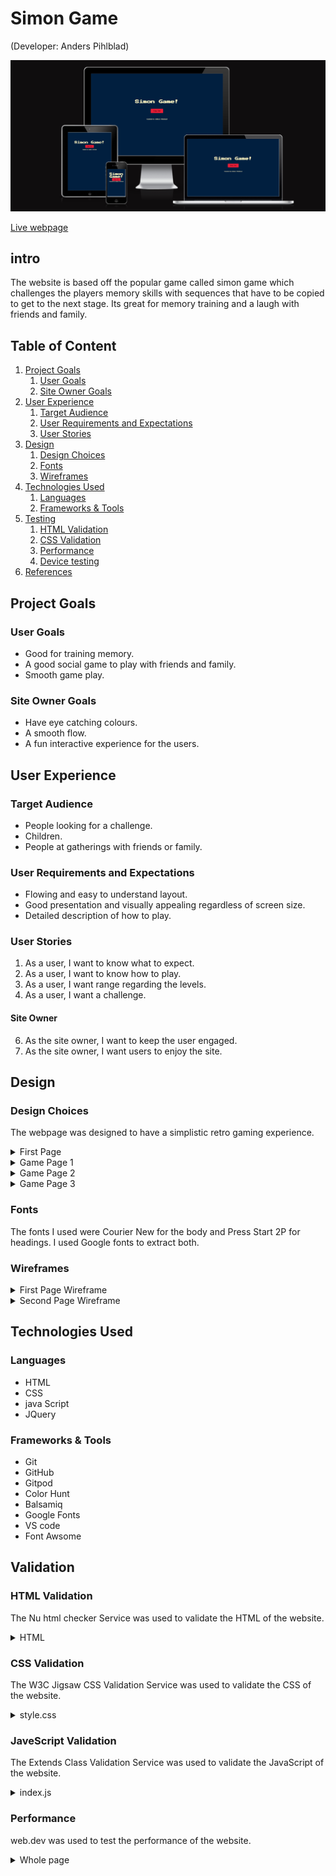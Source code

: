 # Simon Game
(Developer: Anders Pihlblad)

![Mockup image](docs/i_am_responsive/i_am_responsive.png)

[Live webpage](https://anderspihlblad11.github.io/CI_P2_SG/)

## intro
The website is based off the popular game called simon game which challenges the players memory skills with sequences that have to be copied to get to the next stage. Its great for memory training and a laugh with friends and family. 

## Table of Content

1. [Project Goals](#project-goals)
    1. [User Goals](#user-goals)
    2. [Site Owner Goals](#site-owner-goals)
2. [User Experience](#user-experience)
    1. [Target Audience](#target-audience)
    2. [User Requirements and Expectations](#user-requirements-and-expectations)
    3. [User Stories](#user-stories)
3. [Design](#design)
    1. [Design Choices](#design-choices)
    2. [Fonts](#fonts)
    3. [Wireframes](#wireframes)
4. [Technologies Used](#technologies-used)
    1. [Languages](#languages)
    2. [Frameworks & Tools](#frameworks-&-tools)
5. [Testing](#validation)
    1. [HTML Validation](#HTML-validation)
    2. [CSS Validation](#CSS-validation)
    3. [Performance](#performance)
    4. [Device testing](#performing-tests-on-various-devices)
5. [References](#references)

## Project Goals 

### User Goals
- Good for training memory.
- A good social game to play with friends and family.
- Smooth game play.

### Site Owner Goals
- Have eye catching colours.
- A smooth flow.
- A fun interactive experience for the users.

## User Experience

### Target Audience
- People looking for a challenge.
- Children.
- People at gatherings with friends or family.

### User Requirements and Expectations

- Flowing and easy to understand layout.
- Good presentation and visually appealing regardless of screen size.
- Detailed description of how to play.

### User Stories
1. As a user, I want to know what to expect.
2. As a user, I want to know how to play.
3. As a user, I want range regarding the levels.
4. As a user, I want a challenge.

#### Site Owner 
6. As the site owner, I want to keep the user engaged.
7. As the site owner, I want users to enjoy the site.

## Design

### Design Choices
The webpage was designed to have a simplistic retro gaming experience.
<details><summary>First Page</summary>
<img src="docs/pages/first_page.png">
</details>
<details><summary>Game Page 1</summary>
<img src="docs/pages/second_page1.png">
</details>
<details><summary>Game Page 2</summary>
<img src="docs/pages/second_page2.png">
</details>
<details><summary>Game Page 3</summary>
<img src="docs/pages/second_page3.png">
</details>

### Fonts
The fonts I used were Courier New for the body and Press Start 2P for headings. I used Google fonts to extract both.

### Wireframes
<details><summary>First Page Wireframe</summary>
<img src="docs/wireframes/start_page.png">
</details>
<details><summary>Second Page Wireframe</summary>
<img src="docs/wireframes/game_page.png">
</details>

## Technologies Used

### Languages
- HTML
- CSS
- java Script
- JQuery

### Frameworks & Tools
- Git
- GitHub
- Gitpod
- Color Hunt
- Balsamiq
- Google Fonts
- VS code
- Font Awsome

## Validation

### HTML Validation
The Nu html checker Service was used to validate the HTML of the website. 

<details><summary>HTML</summary>
<img src="docs/validations/html_validation.png">
</details>

### CSS Validation
The W3C Jigsaw CSS Validation Service was used to validate the CSS of the website.
<details><summary>style.css</summary>
<img src="docs/validations/css_validation.png">
</details>

### JaveScript Validation
The Extends Class Validation Service was used to validate the JavaScript of the website.
<details><summary>index.js</summary>
<img src="docs/validations/java_validation.png">
</details>

### Performance 
web.dev was used to test the performance of the website. 

<details><summary>Whole page</summary>
<img src="docs/wireframes/performance/performance.png">
</details>



